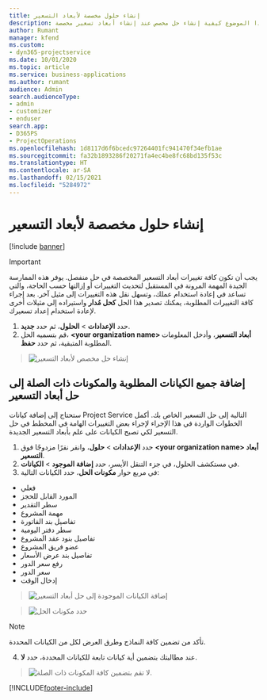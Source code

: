 ```yaml
---
title: إنشاء حلول مخصصة لأبعاد التسعير
description: يشرح هذا الموضوع كيفية إنشاء حل مخصص عند إنشاء أبعاد تسعير مخصصة.
author: Rumant
manager: kfend
ms.custom:
- dyn365-projectservice
ms.date: 10/01/2020
ms.topic: article
ms.service: business-applications
ms.author: rumant
audience: Admin
search.audienceType:
- admin
- customizer
- enduser
search.app:
- D365PS
- ProjectOperations
ms.openlocfilehash: 1d8117d6f6bcedc97264401fc941470f34efb1ae
ms.sourcegitcommit: fa32b1893286f20271fa4ec4be8fc68bd135f53c
ms.translationtype: HT
ms.contentlocale: ar-SA
ms.lasthandoff: 02/15/2021
ms.locfileid: "5284972"
---
```

# <a name="create-custom-solutions-for-pricing-dimensions"></a>إنشاء حلول مخصصة لأبعاد التسعير

[!include [banner](../includes/psa-now-project-operations.md)]

> [!IMPORTANT]
> يجب أن تكون كافة تغييرات أبعاد التسعير المخصصة في حل منفصل. يوفر هذه الممارسة الجيدة المهمة المرونة في المستقبل لتحديث التغييرات أو إزالتها حسب الحاجة، والتي تساعد في إعادة استخدام عملك، وتسهل نقل هذه التغييرات إلى مثيل آخر. بعد إجراء كافة التغييرات المطلوبة، يمكنك تصدير هذا الحل **كحل مُدار** واستيراده إلى مثيلات أخرى لإعادة استخدام إعداد تسعيرك.

1. حدد **الإعدادات** > **الحلول**، ثم حدد **جديد**. 
2. قم بتسميه الحل، **\<your organization name> أبعاد التسعير**، وأدخل المعلومات المطلوبة المتبقية، ثم حدد **حفظ**.

> ![إنشاء حل مخصص لأبعاد التسعير](media/Creation-of-custom-pricing-dimension-solution.PNG)
  
## <a name="add-all-required-entities-and-related-components-to-the-pricing-dimension-solution"></a>إضافة جميع الكيانات المطلوبة والمكونات ذات الصلة إلى حل أبعاد التسعير
ستحتاج إلى إضافة كيانات Project Service التالية إلى حل التسعير الخاص بك. أكمل الخطوات الواردة في هذا الإجراء لإجراء بعض التغييرات الهامة في المخطط في حل التسعير لكي تصبح الكيانات على علم بأبعاد التسعير الجديدة.

1. حدد **الإعدادات** > **حلول**، وانقر نقرًا مزدوجًا فوق **\<your organization name> أبعاد التسعير**. 
2. في مستكشف الحلول، في جزء التنقل الأيسر، حدد **إضافة الموجود** > **الكيانات**.
3. في مربع حوار **مكونات الحل**، حدد الكيانات التالية:

- فعلي
- المورد القابل للحجز
- سطر التقدير
- مهمة المشروع
- تفاصيل بند الفاتورة
- سطر دفتر اليومية
- تفاصيل بنود عقد المشروع
- عضو فريق المشروع
- تفاصيل بند عرض الأسعار‬
- رفع سعر الدور
- سعر الدور 
- إدخال الوقت 

> ![إضافة الكيانات الموجودة إلى حل أبعاد التسعير](media/Existing-entities-to-PD-solution.png)

> ![حدد مكونات الحل](media/Dimension-Components.png)

> [!NOTE]
> تأكد من تضمين كافة النماذج وطرق العرض لكل من الكيانات المحددة.

4. عند مطالبتك بتضمين أية كيانات تابعة للكيانات المحددة، حدد **لا**.

> ![لا تقم بتضمين كافة المكونات ذات الصلة.](media/Do-not-include-required.png)




[!INCLUDE[footer-include](../includes/footer-banner.md)]